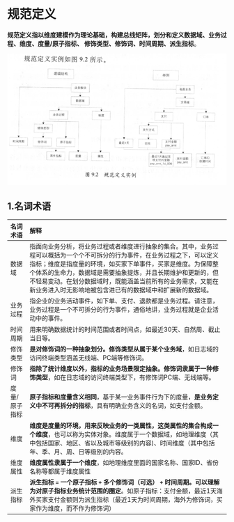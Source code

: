 规范定义
================================================================================
**规范定义指以维度建模作为理论基础，构建总线矩阵，划分和定义数据域、业务过程、维度、度量/原子指标、
修饰类型、修饰词、时间周期、派生指标**。

![规范定义](img/2.png)

## 1.名词术语

| 名词术语 | 解释 |
|:------------ |:-------------- |
| 数据域 | 指面向业务分析，将业务过程或者维度进行抽象的集合。其中，业务过程可以概括为一个个不可拆分的行为事件，在业务过程之下，可以定义指标；维度是指度量的环境，如买家下单事件，买家是维度。为保障整个体系的生命力，数据域是需要抽象提炼，并且长期维护和更新的，但不轻易变动。在划分数据域时，既能涵盖当前所有的业务需求，又能在新业务进入时无影响地被包含进已有的数据域中和扩展新的数据域。|
| 业务过程 | 指企业的业务活动事件，如下单、支付、退款都是业务过程。请注意，业务过程是一个不可拆分的行为事件，通俗地讲，业务过程就是企业活动中的事件。|
| 时间周期 | 用来明确数据统计的时间范围或者时间点，如最近30天、自然周、截止当日等。|
| 修饰类型 | **是对修饰词的一种抽象划分。修饰类型从属于某个业务域**，如日志域的访问终端类型涵盖无线端、PC端等修饰词。|
| 修饰词 | **指除了统计维度以外，指标的业务场景限定抽象。修饰词隶属于一种修饰类型**，如在日志域的访问终端类型下，有修饰词PC端、无线端等。|
| 度量/原子指标 | **原子指标和度量含义相同**，基于某一业务事件行为下的度量，**是业务定义中不可再拆分的指标**，具有明确业务含义的名词，如支付金额。|
| 维度 | **维度是度量的环境，用来反映业务的一类属性，这类属性的集合构成一个维度**，也可以称为实体对象。维度属于一个数据域，如地理维度（其中包括国家、地区、省以及城市等级别的内容)、时间维度（其中包括年、季、月、周、日等级别的内容。|
| 维度属性 | **维度属性隶属于一个维度**，如地理维度里面的国家名称、国家ID、省份名称等都属于维度属性 |
| 派生指标 | **派生指标 `=` 一个原子指标 `+` 多个修饰词（可选） `+` 时间周期。可以理解为对原子指标业务统计范围的圈定**。如原子指标：支付金额，最近1天海外买家支付金额则为派生指标（最近1天为时间周期，海外为修饰词，买家作为维度，而不作为修饰词）|



